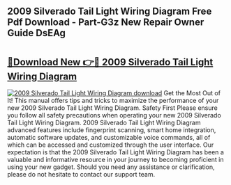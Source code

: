 ## 2009 Silverado Tail Light Wiring Diagram Free Pdf Download - Part-G3z New Repair Owner Guide DsEAg

# <h2><a href="http://dftmwa8.blite.top/?on=2009+Silverado+Tail+Light+Wiring+Diagram">🔗Download New 👉🔴 2009 Silverado Tail Light Wiring Diagram</a></h2>

[![2009 Silverado Tail Light Wiring Diagram download](https://i.imgur.com/lujVjoI.png)](http://dftmwa8.blite.top/?on=2009+Silverado+Tail+Light+Wiring+Diagram)
Get the Most Out of It! This manual offers tips and tricks to maximize the performance of your new 2009 Silverado Tail Light Wiring Diagram. Safety First Please ensure you follow all safety precautions when operating your new 2009 Silverado Tail Light Wiring Diagram. 2009 Silverado Tail Light Wiring Diagram advanced features include fingerprint scanning, smart home integration, automatic software updates, and customizable voice commands, all of which can be accessed and customized through the user interface. Our expectation is that the 2009 Silverado Tail Light Wiring Diagram has been a valuable and informative resource in your journey to becoming proficient in using your new gadget. Should you need any assistance or clarification, please do not hesitate to contact our support team.

